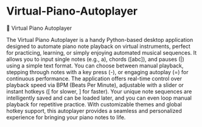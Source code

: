 # Virtual-Piano-Autoplayer


🎹 Virtual Piano Autoplayer

The Virtual Piano Autoplayer is a handy Python-based desktop application designed to automate piano note playback on virtual instruments, perfect for practicing, learning, or simply enjoying automated musical sequences. It allows you to input single notes (e.g., a), chords ([abc]), and pauses (|) using a simple text format. You can choose between manual playback, stepping through notes with a key press (-), or engaging autoplay (=) for continuous performance. The application offers real-time control over playback speed via BPM (Beats Per Minute), adjustable with a slider or instant hotkeys ([ for slower, ] for faster). Your unique note sequences are intelligently saved and can be loaded later, and you can even loop manual playback for repetitive practice. With customizable themes and global hotkey support, this autoplayer provides a seamless and personalized experience for bringing your piano notes to life.









